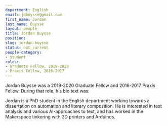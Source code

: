 ```yaml
---
department: English
email: jdbuysse@gmail.com
first_name: Jordan
last_name: Buysse
layout: people
title: Jordan Buysse
position:
slug: jordan-buysse
status: not_current
people-category:
- student
roles:  
- Graduate Fellow, 2019-2020
- Praxis Fellow, 2016-2017
---
```

Jordan Buysse was a 2019-2020 Graduate Fellow and 2016-2017 Praxis Fellow. During that role, his bio text was:

Jordan is a PhD student in the English department working towards a dissertation on automation and literary composition. He is interested in text analysis and various AI-approaches to text, and has worked in the Makerspace tinkering with 3D printers and Arduinos.
